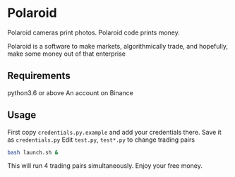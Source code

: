 # Polaroid
Polaroid cameras print photos. Polaroid code prints money.

Polaroid is a software to make markets, algorithmically trade, and hopefully,
make some money out of that enterprise

## Requirements
python3.6 or above
An account on Binance

## Usage
First copy `credentials.py.example` and add your credentials there. Save it as `credentials.py`
Edit `test.py`, `test*.py` to change trading pairs

``` bash
bash launch.sh &
```

This will run 4 trading pairs simultaneously.
Enjoy your free money.

